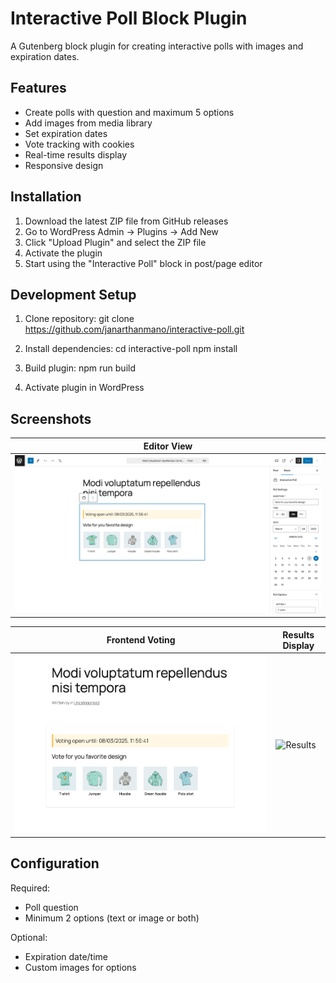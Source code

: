 # Interactive Poll Block Plugin

A Gutenberg block plugin for creating interactive polls with images and expiration dates.

## Features
- Create polls with question and maximum 5 options
- Add images from media library
- Set expiration dates
- Vote tracking with cookies
- Real-time results display
- Responsive design

## Installation

1. Download the latest ZIP file from GitHub releases
2. Go to WordPress Admin → Plugins → Add New
3. Click "Upload Plugin" and select the ZIP file
4. Activate the plugin
5. Start using the "Interactive Poll" block in post/page editor

## Development Setup

1. Clone repository:
   git clone https://github.com/janarthanmano/interactive-poll.git

2. Install dependencies:
   cd interactive-poll
   npm install

3. Build plugin:
   npm run build

4. Activate plugin in WordPress

## Screenshots

| Editor View                                 |
|---------------------------------------------|
| ![Editor](screenshots/admin_dashboard.png)  |

| Frontend Voting | Results Display                            |
|-----------------|--------------------------------------------|
| ![Voting](screenshots/frontend.png) | ![Results](screenshots/fontend_result.png) |

## Configuration

Required:
- Poll question
- Minimum 2 options (text or image or both)

Optional:
- Expiration date/time
- Custom images for options

